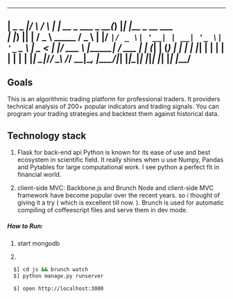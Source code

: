 ____ _____  _                 _    _                  _ _   _               
|  _ \_   _|/ \               / \  | | __ _  ___  _ __(_) |_| |__  _ __ ___  
| |_) || | / _ \    _____    / _ \ | |/ _` |/ _ \| '__| | __| '_ \| '_ ` _ \ 
|  _ < | |/ ___ \  |_____|  / ___ \| | (_| | (_) | |  | | |_| | | | | | | | |
|_| \_\|_/_/   \_\         /_/   \_\_|\__, |\___/|_|  |_|\__|_| |_|_| |_| |_|
                                      |___/                                  
 ---------------------------------------------------------------------------------------
  Goals
  ------------
  This is an algorithmic trading platform for professional traders. It providers technical analysis of 200+ popular indicators and trading signals. You can program your trading strategies and backtest them against historical data. 
 
 Technology stack
 ----------------
 1. Flask for back-end api
    Python is known for its ease of use and best ecosystem in scientific field. It really shines when u use Numpy, Pandas and Pytables for large computational work. I see python a perfect fit in financial world.
    
  2. client-side MVC: Backbone.js and Brunch
     Node and client-side MVC framework have become popular over the recent years. so i thought of giving it a try ( which is excellent till now. ). Brunch is used for automatic compiling of coffeescript files and serve them in dev mode.
     
    
  
##### How to Run:
 1. start mongodb
 
 2.
 ```bash
   $] cd js && brunch watch
   $] python manage.py runserver 
 
   $] open http://localhost:3000
   ````

